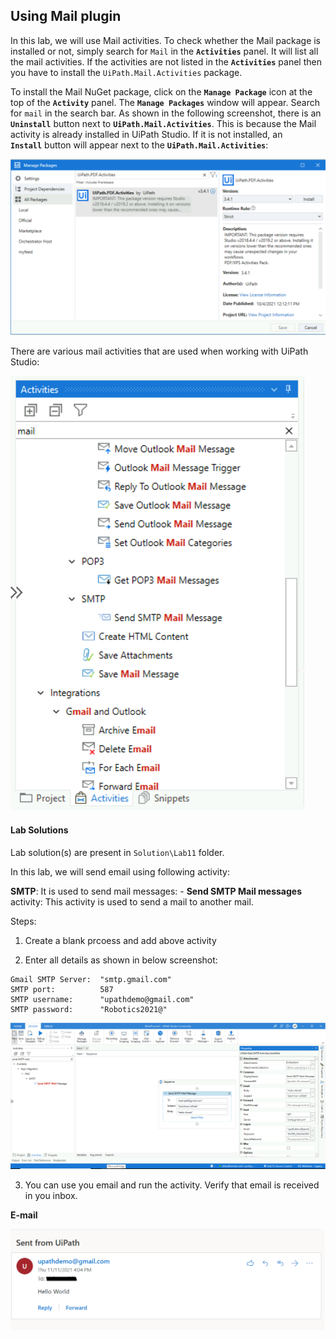 

Using Mail plugin
-----------------

In this lab, we will use Mail activities. To check whether the Mail package is installed
or not, simply search for `Mail` in the **`Activities`**
panel. It will list all the mail activities. If the activities are not
listed in the **`Activities`** panel then you have to install
the `UiPath.Mail.Activities` package.

To install the Mail NuGet package, click on the **`Manage Package`**
icon at the top of the **`Activity`** panel. The **`Manage Packages`**
window will appear. Search for `mail` in the search bar. As
shown in the following screenshot, there is an **`Uninstall`** button
next to **`UiPath.Mail.Activities`**. This is because the Mail activity is already installed in UiPath Studio. If
it is not installed, an **`Install`** button will appear next to the
**`UiPath.Mail.Activities`**:

![](./images/p3.png)

There are various mail activities that are used when working with UiPath Studio:

![](./images/p4.png)


#### Lab Solutions
Lab solution(s) are present in `Solution\Lab11` folder.

In this lab, we will send email using following activity:

**SMTP**: It is used to send mail messages:
    -  **Send SMTP Mail messages** activity: This activity
        is used to send a mail to another mail.
    

Steps:

1) Create a blank prcoess and add above activity

2) Enter all details as shown in below screenshot:

```
Gmail SMTP Server:	"smtp.gmail.com"
SMTP port:			587
SMTP username:		"upathdemo@gmail.com"
SMTP password:		"Robotics2021@"
```

![](./images/p2.png)

3) You can use you email and run the activity. Verify that email is received in you inbox.

**E-mail**

![](./images/p1.png)
